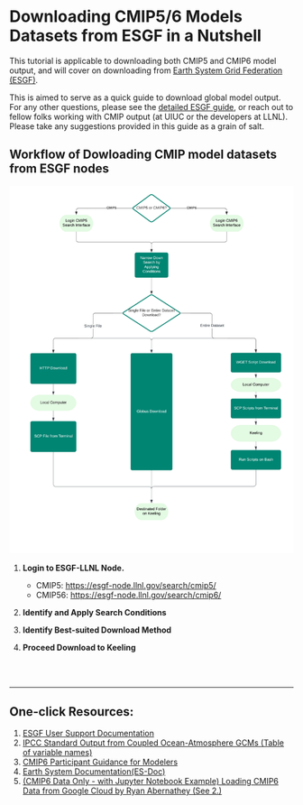 # Downloading CMIP5/6 Models Datasets from ESGF in a Nutshell

This tutorial is applicable to downloading both CMIP5 and CMIP6 model output, and will cover on downloading from [Earth System Grid Federation (ESGF)](https://esgf-node.llnl.gov/search/cmip6/). 

This is aimed to serve as a quick guide to download global model output. For any other questions, please see the [detailed ESGF guide](https://esgf.github.io/esgf-user-support/user_guide.html?highlight=open%20id), or reach out to fellow folks working with CMIP output (at UIUC or the developers at LLNL). Please take any suggestions provided in this guide as a grain of salt. 


## Workflow of Dowloading CMIP model datasets from ESGF nodes 
![esgfdownloadworkflow](../images/esgfdownloadworkflow_whitebg.png)

1. **Login to ESGF-LLNL Node.**
    
    - CMIP5: https://esgf-node.llnl.gov/search/cmip5/
    - CMIP56: https://esgf-node.llnl.gov/search/cmip6/

2. **Identify and Apply Search Conditions**
3. **Identify Best-suited Download Method**
4. **Proceed Download to Keeling**
    

<br/><br/>

--------
## One-click Resources: 
1. [ESGF User Support Documentation](https://esgf.github.io/esgf-user-support/)
2. [IPCC Standard Output from Coupled Ocean-Atmosphere GCMs (Table of variable names)](https://pcmdi.llnl.gov/mips/cmip3/variableList.html)
3. [CMIP6 Participant Guidance for Modelers](https://pcmdi.llnl.gov/CMIP6/Guide/modelers.html)
4. [Earth System Documentation(ES-Doc)](https://view.es-doc.org/?renderMethod=id&project=cmip6&id=f83db5ce-af53-4c2e-8cf8-ff4f38e49c3d&version=1&client=esdoc-search)
5. [(CMIP6 Data Only - with Jupyter Notebook Example) Loading CMIP6 Data from Google Cloud by Ryan Abernathey (See 2.)](https://medium.com/pangeo/cmip6-in-the-cloud-five-ways-96b177abe396)
